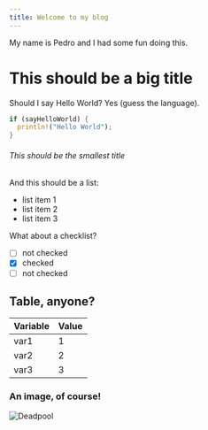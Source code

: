 ```yaml
---
title: Welcome to my blog
---
```


My name is Pedro and I had some fun doing this.

# This should be a big title

Should I say Hello World? Yes (guess the language).

```rust
if (sayHelloWorld) {
  println!("Hello World");
}
```

###### This should be the smallest title

And this should be a list:
 - list item 1
 - list item 2
 - list item 3

What about a checklist?

 - [ ] not checked
 - [x] checked
 - [ ] not checked

## Table, anyone?

| Variable | Value |
| --- | --- |
| var1 | 1 |
| var2 | 2 |
| var3 | 3 |

### An image, of course!

![Deadpool](http://www.canyon-news.com/wp-content/uploads/2016/02/12745541_971188929641780_3520578608456607559_n.jpg)
